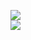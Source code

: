 [![](https://img.shields.io/badge/Made%20With-Github%20Spray-lightgrey.svg?style=for-the-badge&logo=github)](https://github.com/Annihil/github-spray#7858)  
[![](https://i.imgur.com/2DrTn0Z.gif)](https://github.com/Annihil/github-spray)